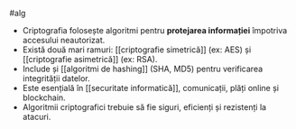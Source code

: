 #alg 
- Criptografia folosește algoritmi pentru **protejarea informației** împotriva accesului neautorizat.
- Există două mari ramuri: [[criptografie simetrică]] (ex: AES) și [[criptografie asimetrică]] (ex: RSA).
- Include și [[algoritmi de hashing]] (SHA, MD5) pentru verificarea integrității datelor.
- Este esențială în [[securitate informatică]], comunicații, plăți online și blockchain.
- Algoritmii criptografici trebuie să fie siguri, eficienți și rezistenți la atacuri.

